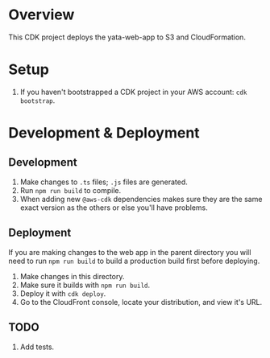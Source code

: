 # Overview

This CDK project deploys the yata-web-app to S3 and CloudFormation.

# Setup

1. If you haven't bootstrapped a CDK project in your AWS account:
   `cdk bootstrap`.

# Development & Deployment

## Development

1. Make changes to `.ts` files; `.js` files are generated.
1. Run `npm run build` to compile.
1. When adding new `@aws-cdk` dependencies makes sure they are the same exact
   version as the others or else you'll have problems.

## Deployment

If you are making changes to the web app in the parent directory you will need
to run `npm run build` to build a production build first before deploying.

1. Make changes in this directory.
1. Make sure it builds with `npm run build`.
1. Deploy it with `cdk deploy`.
1. Go to the CloudFront console, locate your distribution, and view it's URL.

## TODO

1. Add tests.
